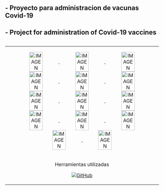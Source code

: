 <h2 >- Proyecto para administracion de vacunas Covid-19</h2>
<h2 >- Project for administration of Covid-19 vaccines</h2>

<table align="left">
  <tr style="border: none;">
    <td width="25%" align="center">
      <p align="center">
        <a href="https://github.com/juanma877/Vacunas" title="Ir a la fuente">
          <img align="center" width=30% src="https://i.postimg.cc/rFSXL5ZL/image.png" alt="IMAGEN" />
          <img align="center" width=30% src="https://i.postimg.cc/B6dyrvx6/image.png" alt="IMAGEN" />
          <img align="center" width=30% src="https://i.postimg.cc/Ls5bhPD5/image.png" alt="IMAGEN" />
          <img align="center" width=30% src="https://i.postimg.cc/SR6ZHfST/image.png" alt="IMAGEN" />
          <img align="center" width=30% src="https://i.postimg.cc/mksj31YQ/image.png" alt="IMAGEN" />        
          <img align="center" width=30% src="https://i.postimg.cc/HsT3V5sm/image.png" alt="IMAGEN" />                    
          <img align="center" width=30% src="https://i.postimg.cc/HsT3V5sm/image.png" alt="IMAGEN" />                            
          <img align="center" width=30% src="https://i.postimg.cc/9FXtWhJF/image.png" alt="IMAGEN" />          
          <img align="center" width=30% src="https://i.postimg.cc/j5rPB0DT/image.png" alt="IMAGEN" />         
          <img align="center" width=30% src="https://i.postimg.cc/501QnBrN/image.png" alt="IMAGEN" />         
          <img align="center" width=30% src="https://i.postimg.cc/wM4tqSj7/image.png" alt="IMAGEN" />
          <img align="center" width=30% src="https://i.postimg.cc/tCf1LQcc/image.png" alt="IMAGEN" />    
          <img align="center" width=30% src="https://i.postimg.cc/g0bx2ymq/image.png" alt="IMAGEN" />
          <img align="center" width=30% src="https://i.postimg.cc/NMpFDWTp/image.png" alt="IMAGEN" />
         </a>
      </p>
    </td>
  </tr>
 <tr style="border: none;">
    <td width="25%" align="center">
      <p align="center">
       Herramientas utilizadas
      </p>
     <p align="center">
        <a href="https://tu-enlace-a-github" title="Ir a GitHub">
          <img src="https://img.shields.io/badge/Java-ED8B00?style=for-the-badge&logo=openjdk&logoColor=white" alt="GitHub" />
        </a>
      </p>
    </td>
  </tr>
  </table>
